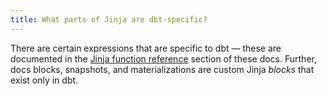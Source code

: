 ```yaml
---
title: What parts of Jinja are dbt-specific?
---
```


There are certain expressions that are specific to dbt — these are documented in the [Jinja function reference](dbt-jinja-functions) section of these docs. Further, docs blocks, snapshots, and materializations are custom Jinja _blocks_ that exist only in dbt.

